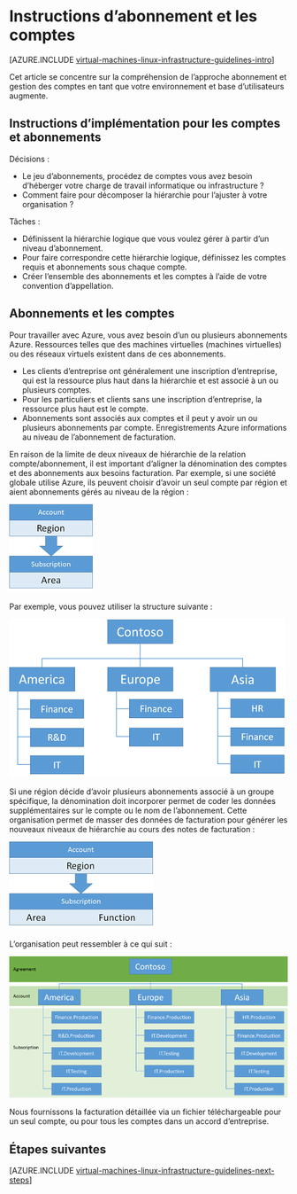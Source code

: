 <properties
    pageTitle="Instructions relatives aux comptes et abonnement | Microsoft Azure"
    description="En savoir plus sur les instructions de conception et implémentation clées pour les comptes sur Azure et abonnements."
    documentationCenter=""
    services="virtual-machines-linux"
    authors="iainfoulds"
    manager="timlt"
    editor=""
    tags="azure-resource-manager"/>

<tags
    ms.service="virtual-machines-linux"
    ms.workload="infrastructure-services"
    ms.tgt_pltfrm="vm-linux"
    ms.devlang="na"
    ms.topic="article"
    ms.date="09/08/2016"
    ms.author="iainfou"/>

# <a name="subscription-and-accounts-guidelines"></a>Instructions d’abonnement et les comptes

[AZURE.INCLUDE [virtual-machines-linux-infrastructure-guidelines-intro](../../includes/virtual-machines-linux-infrastructure-guidelines-intro.md)] 

Cet article se concentre sur la compréhension de l’approche abonnement et gestion des comptes en tant que votre environnement et base d’utilisateurs augmente.


## <a name="implementation-guidelines-for-subscriptions-and-accounts"></a>Instructions d’implémentation pour les comptes et abonnements

Décisions :

- Le jeu d’abonnements, procédez de comptes vous avez besoin d’héberger votre charge de travail informatique ou infrastructure ?
- Comment faire pour décomposer la hiérarchie pour l’ajuster à votre organisation ?

Tâches :

- Définissent la hiérarchie logique que vous voulez gérer à partir d’un niveau d’abonnement.
- Pour faire correspondre cette hiérarchie logique, définissez les comptes requis et abonnements sous chaque compte.
- Créer l’ensemble des abonnements et les comptes à l’aide de votre convention d’appellation.


## <a name="subscriptions-and-accounts"></a>Abonnements et les comptes

Pour travailler avec Azure, vous avez besoin d’un ou plusieurs abonnements Azure. Ressources telles que des machines virtuelles (machines virtuelles) ou des réseaux virtuels existent dans de ces abonnements.

- Les clients d’entreprise ont généralement une inscription d’entreprise, qui est la ressource plus haut dans la hiérarchie et est associé à un ou plusieurs comptes.
- Pour les particuliers et clients sans une inscription d’entreprise, la ressource plus haut est le compte.
- Abonnements sont associés aux comptes et il peut y avoir un ou plusieurs abonnements par compte. Enregistrements Azure informations au niveau de l’abonnement de facturation.

En raison de la limite de deux niveaux de hiérarchie de la relation compte/abonnement, il est important d’aligner la dénomination des comptes et des abonnements aux besoins facturation. Par exemple, si une société globale utilise Azure, ils peuvent choisir d’avoir un seul compte par région et aient abonnements gérés au niveau de la région :

![](./media/virtual-machines-common-infrastructure-service-guidelines/sub01.png)

Par exemple, vous pouvez utiliser la structure suivante :

![](./media/virtual-machines-common-infrastructure-service-guidelines/sub02.png)

Si une région décide d’avoir plusieurs abonnements associé à un groupe spécifique, la dénomination doit incorporer permet de coder les données supplémentaires sur le compte ou le nom de l’abonnement. Cette organisation permet de masser des données de facturation pour générer les nouveaux niveaux de hiérarchie au cours des notes de facturation :

![](./media/virtual-machines-common-infrastructure-service-guidelines/sub03.png)

L’organisation peut ressembler à ce qui suit :

![](./media/virtual-machines-common-infrastructure-service-guidelines/sub04.png)

Nous fournissons la facturation détaillée via un fichier téléchargeable pour un seul compte, ou pour tous les comptes dans un accord d’entreprise.


## <a name="next-steps"></a>Étapes suivantes

[AZURE.INCLUDE [virtual-machines-linux-infrastructure-guidelines-next-steps](../../includes/virtual-machines-linux-infrastructure-guidelines-next-steps.md)] 